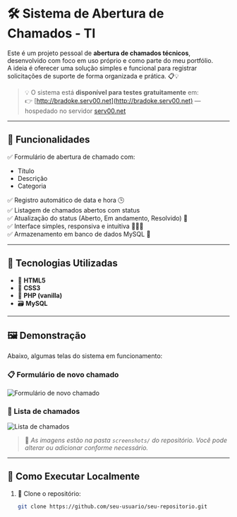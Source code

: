 # 🛠️ Sistema de Abertura de Chamados - TI

Este é um projeto pessoal de **abertura de chamados técnicos**, desenvolvido com foco em uso próprio e como parte do meu portfólio.  
A ideia é oferecer uma solução simples e funcional para registrar solicitações de suporte de forma organizada e prática. 📋💡

> 💡 O sistema está **disponível para testes gratuitamente** em:  
👉 [http://bradoke.serv00.net](http://bradoke.serv00.net) — hospedado no servidor [serv00.net](http://serv00.net)

---

## 📌 Funcionalidades

✅ Formulário de abertura de chamado com:
- Título
- Descrição
- Categoria

✅ Registro automático de data e hora 🕒  
✅ Listagem de chamados abertos com status  
✅ Atualização do status (Aberto, Em andamento, Resolvido) 🔄  
✅ Interface simples, responsiva e intuitiva 👨‍💻📱  
✅ Armazenamento em banco de dados MySQL 💾

---

## 🧰 Tecnologias Utilizadas

- 🧱 **HTML5**
- 🎨 **CSS3**
- 🐘 **PHP (vanilla)**
- 🗃️ **MySQL**

---

## 🖼️ Demonstração

Abaixo, algumas telas do sistema em funcionamento:

### 📋 Formulário de novo chamado
![Formulário de novo chamado](./screenshots/form-chamado.png)

### 📄 Lista de chamados
![Lista de chamados](./screenshots/lista-chamados.png)

> 📸 *As imagens estão na pasta `screenshots/` do repositório. Você pode alterar ou adicionar conforme necessário.*

---

## 🚀 Como Executar Localmente

1. 🔽 Clone o repositório:
   ```bash
   git clone https://github.com/seu-usuario/seu-repositorio.git
